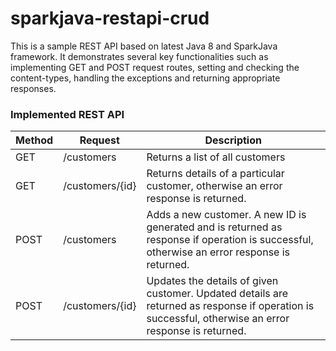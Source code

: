 # sparkjava-restapi-crud

This is a sample REST API based on latest Java 8 and SparkJava framework. It demonstrates several key functionalities such as implementing GET and POST request routes, setting and checking the content-types, handling the exceptions and returning appropriate responses. 

### Implemented REST API
| Method | Request  | Description  |
| ------ | ---------- | -------- |
| GET | /customers | Returns a list of all customers |
| GET | /customers/{id} | Returns details of a particular customer, otherwise an error response is returned. |
| POST | /customers | Adds a new customer. A new ID is generated and is returned as response if operation is successful, otherwise an error response is returned. |
| POST | /customers/{id} | Updates the details of given customer. Updated details are returned as response if operation is successful, otherwise an error response is returned. |

